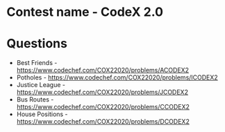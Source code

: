 # Contest name - CodeX 2.0
# Questions
 - Best Friends - https://www.codechef.com/COX22020/problems/ACODEX2
 - Potholes - https://www.codechef.com/COX22020/problems/ICODEX2
 - Justice League - https://www.codechef.com/COX22020/problems/JCODEX2
 - Bus Routes - https://www.codechef.com/COX22020/problems/CCODEX2
 - House Positions - https://www.codechef.com/COX22020/problems/DCODEX2
